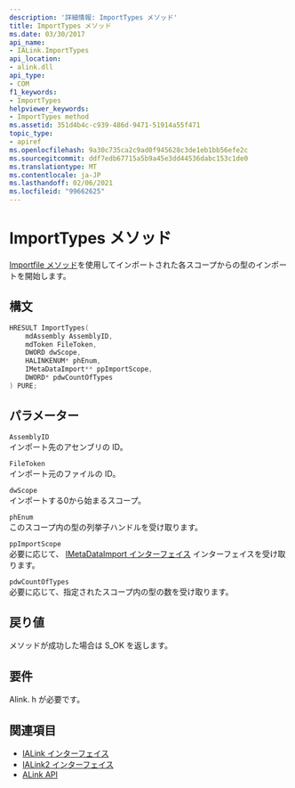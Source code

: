```yaml
---
description: '詳細情報: ImportTypes メソッド'
title: ImportTypes メソッド
ms.date: 03/30/2017
api_name:
- IALink.ImportTypes
api_location:
- alink.dll
api_type:
- COM
f1_keywords:
- ImportTypes
helpviewer_keywords:
- ImportTypes method
ms.assetid: 351d4b4c-c939-486d-9471-51914a55f471
topic_type:
- apiref
ms.openlocfilehash: 9a30c735ca2c9ad0f945628c3de1eb1bb56efe2c
ms.sourcegitcommit: ddf7edb67715a5b9a45e3dd44536dabc153c1de0
ms.translationtype: MT
ms.contentlocale: ja-JP
ms.lasthandoff: 02/06/2021
ms.locfileid: "99662625"
---
```

# <a name="importtypes-method"></a>ImportTypes メソッド

[Importfile メソッド](importfile-method.md)を使用してインポートされた各スコープからの型のインポートを開始します。  
  
## <a name="syntax"></a>構文  
  
```cpp  
HRESULT ImportTypes(  
    mdAssembly AssemblyID,  
    mdToken FileToken,  
    DWORD dwScope,  
    HALINKENUM* phEnum,  
    IMetaDataImport** ppImportScope,  
    DWORD* pdwCountOfTypes  
) PURE;  
```  
  
## <a name="parameters"></a>パラメーター  

 `AssemblyID`  
 インポート先のアセンブリの ID。  
  
 `FileToken`  
 インポート元のファイルの ID。  
  
 `dwScope`  
 インポートする0から始まるスコープ。  
  
 `phEnum`  
 このスコープ内の型の列挙子ハンドルを受け取ります。  
  
 `ppImportScope`  
 必要に応じて、 [IMetaDataImport インターフェイス](../metadata/imetadataimport-interface.md) インターフェイスを受け取ります。  
  
 `pdwCountOfTypes`  
 必要に応じて、指定されたスコープ内の型の数を受け取ります。  
  
## <a name="return-value"></a>戻り値  

 メソッドが成功した場合は S_OK を返します。  
  
## <a name="requirements"></a>要件  

 Alink. h が必要です。  
  
## <a name="see-also"></a>関連項目

- [IALink インターフェイス](ialink-interface.md)
- [IALink2 インターフェイス](ialink2-interface.md)
- [ALink API](index.md)
